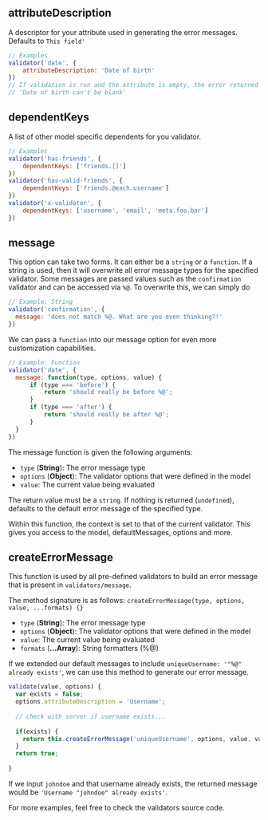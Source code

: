 ## attributeDescription
A descriptor for your attribute used in generating the error messages. Defaults to `This field'`

```javascript
// Examples
validator('date', {
    attributeDescription: 'Date of birth'
})
// If validation is run and the attribute is empty, the error returned will be:
// 'Date of birth can't be blank'
```

## dependentKeys
A list of other model specific dependents for you validator.

```javascript
// Examples
validator('has-friends', {
    dependentKeys: ['friends.[]']
})
validator('has-valid-friends', {
    dependentKeys: ['friends.@each.username']
})
validator('x-validator', {
    dependentKeys: ['username', 'email', 'meta.foo.bar']
})
```

## message 
This option can take two forms. It can either be a `string` or a `function`. If a string is used, then it will overwrite all error message types for the specified validator. Some messages are passed values such as the `confirmation` validator and can be accessed via `%@`. To overwrite this, we can simply do

```javascript
// Example: String
validator('confirmation', {
  message: 'does not match %@. What are you even thinking?!'
})
```

We can pass a `function` into our message option for even more customization capabilities.

```javascript
// Example: Function
validator('date', {
  message: function(type, options, value) {
      if (type === 'before') {
          return 'should really be before %@';
      }
      if (type === 'after') {
          return 'should really be after %@';
      }
  }
})
```
The message function is given the following arguments:

* `type` (**String**): The error message type
* `options` (**Object**): The validator options that were defined in the model
* `value`: The current value being evaluated

The return value must be a `string`. If nothing is returned (`undefined`), defaults to the default error message of the specified type.

Within this function, the context is set to that of the current validator. This gives you access to the model, defaultMessages, options and more.

## createErrorMessage
This function is used by all pre-defined validators to build an error message that is present in `validators/message`.

The method signature is as follows:
`createErrorMessage(type, options, value, ...formats) {}`

* `type` (**String**): The error message type
* `options` (**Object**): The validator options that were defined in the model
* `value`: The current value being evaluated
* `formats` (**...Array**): String formatters (%@)

If we extended our default messages to include `uniqueUsername: '"%@" already exists'`, we can use this method to generate our error message.

```javascript
validate(value, options) {
  var exists = false;
  options.attributeDescription = 'Username';
  
  // check with server if username exists...
  
  if(exists) {
    return this.createErrorMessage('uniqueUsername', options, value, value);
  }
  return true;
  
}
```

If we input `johndoe` and that username already exists, the returned message would be `'Username "johndoe" already exists'`. 


For more examples, feel free to check the validators source code.
